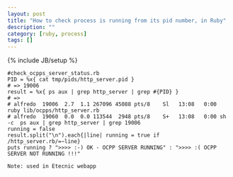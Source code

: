 ```yaml
---
layout: post
title: "How to check process is running from its pid number, in Ruby"
description: ""
category: [ruby, process]
tags: []
---
```

{% include JB/setup %}

    #check_ocpps_server_status.rb
    PID = %x{ cat tmp/pids/http_server.pid }
    # => 19006
    result = %x{ ps aux | grep http_server | grep #{PID} }
    # =>
    # alfredo  19006  2.7  1.1 267096 45088 pts/8    Sl   13:08   0:00 ruby lib/ocpps/http_server.rb
    # alfredo  19060  0.0  0.0 113544  2948 pts/8    S+   13:08   0:00 sh -c  ps aux | grep http_server | grep 19006
    running = false
    result.split("\n").each{|line| running = true if /http_server.rb/=~line}
    puts running ? ">>>> :-) OK - OCPP SERVER RUNNING" : ">>>> :( OCPP SERVER NOT RUNNING !!!"

    Note: used in Etecnic webapp